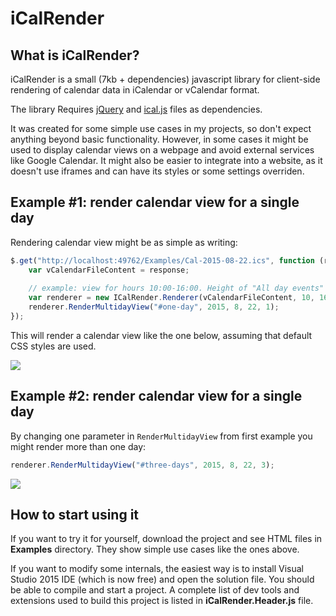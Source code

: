 # iCalRender

## What is iCalRender?

iCalRender is a small (7kb + dependencies) javascript library for client-side rendering of calendar data in iCalendar or vCalendar format.

The library Requires [jQuery](https://github.com/jquery/jquery) and [ical.js](https://github.com/mozilla-comm/ical.js/) files as dependencies.

It was created for some simple use cases in my projects, so don't expect anything beyond basic functionality. However, in some cases it might be used to display calendar views on a webpage and avoid external services like Google Calendar. It might also be easier to integrate into a website, as it doesn't use iframes and can have its styles or some settings overriden.

## Example #1: render calendar view for a single day

Rendering calendar view might be as simple as writing:

```javascript
$.get("http://localhost:49762/Examples/Cal-2015-08-22.ics", function (response) {
    var vCalendarFileContent = response;
   
    // example: view for hours 10:00-16:00. Height of "All day events" section is set to 52px
    var renderer = new ICalRender.Renderer(vCalendarFileContent, 10, 16, 52);
    renderer.RenderMultidayView("#one-day", 2015, 8, 22, 1);
});
```

This will render a calendar view like the one below, assuming that default CSS styles are used.

![](https://github.com/taurit/iCalRender/blob/master/iCalRender/Examples/Screenshots/iCalRender-example-single-day.png)

## Example #2: render calendar view for a single day

By changing one parameter in ```RenderMultidayView``` from first example you might render more than one day:

```javascript
renderer.RenderMultidayView("#three-days", 2015, 8, 22, 3);
```

![](https://github.com/taurit/iCalRender/blob/master/iCalRender/Examples/Screenshots/iCalRender-example-3-days.png)

## How to start using it

If you want to try it for yourself, download the project and see HTML files in **Examples** directory. They show simple use cases like the ones above.

If you want to modify some internals, the easiest way is to install Visual Studio 2015 IDE (which is now free) and open the solution file. You should be able to compile and start a project. A complete list of dev tools and extensions used to build this project is listed in **iCalRender.Header.js** file.


